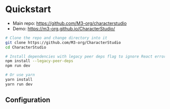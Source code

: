 # Quickstart


- Main repo: https://github.com/M3-org/characterstudio
- Demo: https://m3-org.github.io/CharacterStudio/


```bash
# Clone the repo and change directory into it
git clone https://github.com/M3-org/CharacterStudio
cd CharacterStudio

# Install dependencies with legacy peer deps flag to ignore React errors
npm install --legacy-peer-deps
npm run dev

# Or use yarn
yarn install
yarn run dev
```

## Configuration
